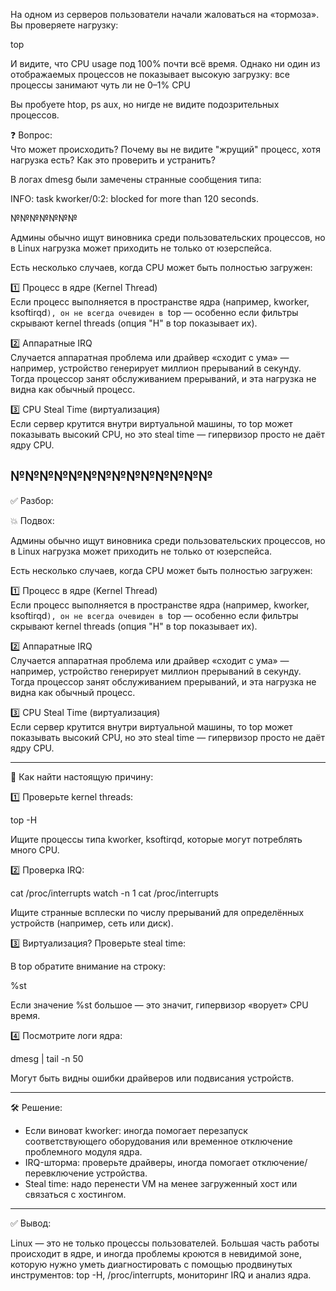 На одном из серверов пользователи начали жаловаться на «тормоза». Вы проверяете нагрузку:

top

И видите, что CPU usage под 100% почти всё время. Однако ни один из отображаемых процессов не показывает высокую загрузку: все процессы занимают чуть ли не 0–1% CPU

Вы пробуете htop, ps aux, но нигде не видите подозрительных процессов.

❓ Вопрос:  
Что может происходить? Почему вы не видите "жрущий" процесс, хотя нагрузка есть? Как это проверить и устранить?


В логах dmesg были замечены странные сообщения типа:


INFO: task kworker/0:2: blocked for more than 120 seconds.

№№№№№№№

Админы обычно ищут виновника среди пользовательских процессов, но в Linux нагрузка может приходить не только от юзерспейса.


Есть несколько случаев, когда CPU может быть полностью загружен:

1️⃣ Процесс в ядре (Kernel Thread)  
Если процесс выполняется в пространстве ядра (например, kworker, ksoftirqd`), он не всегда очевиден в `top — особенно если фильтры скрывают kernel threads (опция "H" в top показывает их).

2️⃣ Аппаратные IRQ  
Случается аппаратная проблема или драйвер «сходит с ума» — например, устройство генерирует миллион прерываний в секунду. Тогда процессор занят обслуживанием прерываний, и эта нагрузка не видна как обычный процесс.

3️⃣ CPU Steal Time (виртуализация)  
Если сервер крутится внутри виртуальной машины, то top может показывать высокий CPU, но это steal time — гипервизор просто не даёт ядру CPU.

№№№№№№№№№№№№№№
---

✅ Разбор:

💥 Подвох:

Админы обычно ищут виновника среди пользовательских процессов, но в Linux нагрузка может приходить не только от юзерспейса.

Есть несколько случаев, когда CPU может быть полностью загружен:

1️⃣ Процесс в ядре (Kernel Thread)  
Если процесс выполняется в пространстве ядра (например, kworker, ksoftirqd`), он не всегда очевиден в `top — особенно если фильтры скрывают kernel threads (опция "H" в top показывает их).

2️⃣ Аппаратные IRQ  
Случается аппаратная проблема или драйвер «сходит с ума» — например, устройство генерирует миллион прерываний в секунду. Тогда процессор занят обслуживанием прерываний, и эта нагрузка не видна как обычный процесс.

3️⃣ CPU Steal Time (виртуализация)  
Если сервер крутится внутри виртуальной машины, то top может показывать высокий CPU, но это steal time — гипервизор просто не даёт ядру CPU.

---

🔧 Как найти настоящую причину:

1️⃣ Проверьте kernel threads:


top -H


Ищите процессы типа kworker, ksoftirqd, которые могут потреблять много CPU.

2️⃣ Проверка IRQ:


cat /proc/interrupts
watch -n 1 cat /proc/interrupts


Ищите странные всплески по числу прерываний для определённых устройств (например, сеть или диск).

3️⃣ Виртуализация? Проверьте steal time:

В top обратите внимание на строку:

%st

Если значение %st большое — это значит, гипервизор «ворует» CPU время.

4️⃣ Посмотрите логи ядра:


dmesg | tail -n 50


Могут быть видны ошибки драйверов или подвисания устройств.

---

🛠 Решение:

- Если виноват kworker: иногда помогает перезапуск соответствующего оборудования или временное отключение проблемного модуля ядра.
- IRQ-шторма: проверьте драйверы, иногда помогает отключение/перевключение устройства.
- Steal time: надо перенести VM на менее загруженный хост или связаться с хостингом.

---

✅ Вывод:

Linux — это не только процессы пользователей. Большая часть работы происходит в ядре, и иногда проблемы кроются в невидимой зоне, которую нужно уметь диагностировать с помощью продвинутых инструментов: top -H, /proc/interrupts, мониторинг IRQ и анализ ядра.
